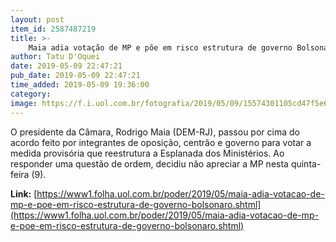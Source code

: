 ```yaml
---
layout: post
item_id: 2587487219
title: >-
    Maia adia votação de MP e põe em risco estrutura de governo Bolsonaro
author: Tatu D'Oquei
date: 2019-05-09 22:47:21
pub_date: 2019-05-09 22:47:21
time_added: 2019-05-09 19:36:00
category: 
image: https://f.i.uol.com.br/fotografia/2019/05/09/15574301105cd47f5e6b80e_1557430110_3x2_rt.jpg
---
```


O presidente da Câmara, Rodrigo Maia (DEM-RJ), passou por cima do acordo feito por integrantes de oposição, centrão e governo para votar a medida provisória que reestrutura a Esplanada dos Ministérios. Ao responder uma questão de ordem, decidiu não apreciar a MP nesta quinta-feira (9).

**Link:** [https://www1.folha.uol.com.br/poder/2019/05/maia-adia-votacao-de-mp-e-poe-em-risco-estrutura-de-governo-bolsonaro.shtml](https://www1.folha.uol.com.br/poder/2019/05/maia-adia-votacao-de-mp-e-poe-em-risco-estrutura-de-governo-bolsonaro.shtml)

